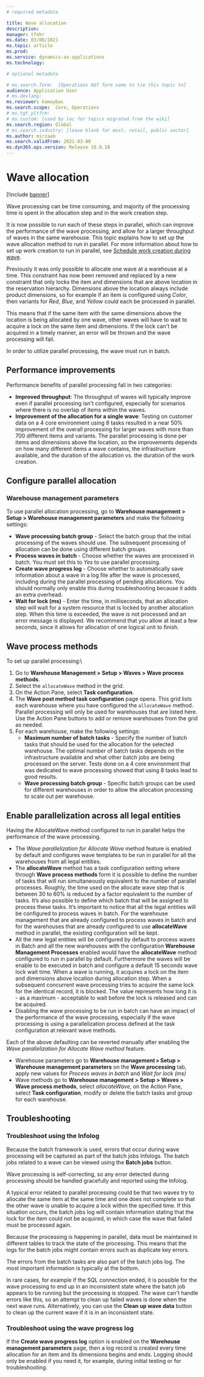 ```yaml
---
# required metadata

title: Wave allocation
description:
manager: tfehr
ms.date: 03/08/2021
ms.topic: article
ms.prod: 
ms.service: dynamics-ax-applications
ms.technology: 

# optional metadata

# ms.search.form:  [Operations AOT form name to tie this topic to]
audience: Application User
# ms.devlang: 
ms.reviewer: kamaybac
ms.search.scope:  Core, Operations
# ms.tgt_pltfrm: 
# ms.custom: [used by loc for topics migrated from the wiki]
ms.search.region: Global
# ms.search.industry: [leave blank for most, retail, public sector]
ms.author: mirzaab
ms.search.validFrom: 2021-03-08
ms.dyn365.ops.version: Release 10.0.18
---
```


# Wave allocation

[!include [banner](../includes/banner.md)]

Wave processing can be time consuming, and majority of the processing time is spent in the allocation step and in the work creation step.

It is now possible to run each of these steps in parallel, which can improve the performance of the wave processing, and allow for a larger throughput of waves in the same warehouse. This topic explains how to set up the wave allocation method to run in parallel. For more information about how to set up work creation to run in parallel, see [Schedule work creation during wave](configure-wave-schedule-work-creation.md).

Previously it was only possible to allocate one wave at a warehouse at a time. This constraint has now been removed and replaced by a new constraint that only locks the item and dimensions that are above location in the reservation hierarchy. Dimensions above the location always include product dimensions, so for example if an item is configured using *Color*, then variants for *Red*, *Blue*, and *Yellow* could each be processed in parallel.

This means that if the same item with the same dimensions above the location is being allocated by one wave, other waves will have to wait to acquire a lock on the same item and dimensions. If the lock can't be acquired in a timely manner, an error will be thrown and the wave processing will fail.

In order to utilize parallel processing, the wave must run in batch.

## Performance improvements

Performance benefits of parallel processing fall in two categories:

- **Improved throughput**: The throughput of waves will typically improve even if parallel processing isn't configured, especially for scenarios where there is no overlap of items within the waves.
- **Improvement of the allocation for a single wave**: Testing on customer data on a 4 core environment using 8 tasks resulted in a near 50% improvement of the overall processing for larger waves with more than 700 different items and variants. The parallel processing is done per items and dimensions above the location, so the improvements depends on how many different items a wave contains, the infrastructure available, and the duration of the allocation vs. the duration of the work creation.

## Configure parallel allocation

### Warehouse management parameters

To use parallel allocation processing, go to **Warehouse management > Setup > Warehouse management parameters** and make the following settings:

- **Wave processing batch group** - Select the batch group that the initial processing of the waves should use. The subsequent processing of allocation can be done using different batch groups.
- **Process waves in batch** - Choose whether the waves are processed in batch. You must set this to *Yes* to use parallel processing.
- **Create wave progress log** - Choose whether to automatically save information about a wave in a log file after the wave is processed, including during the parallel processing of pending allocations. You should normally only enable this during troubleshooting because it adds an extra overhead.
- **Wait for lock (ms)** - Enter the time, in milliseconds, that an allocation step will wait for a system resource that is locked by another allocation step. When this time is exceeded, the wave is not processed and an error message is displayed. We recommend that you allow at least a few seconds, since it allows for allocation of one logical unit to finish.

<!-- KFM: This repeats info already available in [Warehouse parameters for wave processing](wave-warehouse-parameters.md). We should synchronize these description and maybe even just link to the other topic instead of repeat everything here. -->

## Wave process methods

To set up parallel processing:\

1. Go to **Warehouse Management > Setup > Waves > Wave process methods**.
1. Select the `allocateWave` method in the grid.
1. On the Action Pane, select **Task configuration**.
1. The **Wave post method task configuration** page opens. This grid lists each warehouse where you have configured the `allocateWave` method. Parallel processing will only be used for warehouses that are listed here. Use the Action Pane buttons to add or remove warehouses from the grid as needed. 
1. For each warehouse, make the following settings:
    - **Maximum number of batch tasks** - Specify the number of batch tasks that should be used for the allocation for the selected warehouse. The optimal number of batch tasks depends on the infrastructure available and what other batch jobs are being processed on the server. Tests done on a 4 core environment that was dedicated to wave processing showed that using 8 tasks lead to good results.
    - **Wave processing batch group** - Specific batch groups can be used for different warehouses in order to allow the allocation processing to scale out per warehouse.

## Enable parallelization across all legal entities
Having the AllocateWave method configured to run in parallel helps the performance of the wave processing.
- The *Wave parallelization for Allocate Wave* method feature is enabled by default and configures wave templates to be run in parallel for all the warehouses from all legal entities. 
- The **allocateWave** method has a task configuration setting where through **Wave process methods** form it is possible to define the number of tasks that will run simultaneously equivalent to the number of parallel processes. Roughly, the time used on the allocate wave step that is between 30 to 60% is reduced by a factor equivalent to the number of tasks. It’s also possible to define which batch that will be assigned to process these tasks. It’s important to notice that all the legal entities will be configured to process waves in batch. For the warehouse management that are already configured to process waves in batch and for the warehouses that are already configured to use **allocateWave** method in parallel, the existing configuration will be kept. 
- All the new legal entities will be configured by default to process waves in Batch and all the new warehouses with the configuration **Warehouse Management Processes** enabled would have the **allocateWave** method configured to run in parallel by default. Furthermore the waves will be enable to be executed in batch and configure a default 15 seconds wave lock wait time. When a wave is running, it acquires a lock on the item and dimensions above location during allocation step. When a subsequent concurrent wave processing tries to acquire the same lock for the identical record, it is blocked. The value represents how long it is - as a maximum - acceptable to wait before the lock is released and can be acquired.
- Disabling the wave processing to be run in batch can have an impact of the performance of the wave processing, especially if the wave processing is using a parallelization process defined at the task configuration at relevant wave methods.

Each of the above defaulting can be reverted manually after enabling the *Wave parallelization for Allocate Wave method* feature. 
- Warehouse parameters go to **Warehouse management \> Setup \> Warehouse management parameters** on the **Wave processing** tab, apply new values for *Process waves in batch* and *Wait for lock (ms)*
- Wave methods go to **Warehouse management \> Setup \> Waves \> Wave process methods**, select *allocateWave*, on the Action Pane, select **Task configuration**, modify or delete the batch tasks and group for each warehouse.


## Troubleshooting

### Troubleshoot using the Infolog

Because the batch framework is used, errors that occur during wave processing will be captured as part of the batch jobs Infologs. The batch jobs related to a wave can be viewed using the **Batch jobs** button. <!-- KFM: Where is this button? -->

Wave processing is self-correcting, so any error detected during processing should be handled gracefully and reported using the Infolog.

A typical error related to parallel processing could be that two waves try to allocate the same item at the same time and one does not complete so that the other wave is unable to acquire a lock within the specified time. If this situation occurs, the batch jobs log will contain information stating that the lock for the item could not be acquired, in which case the wave that failed must be processed again.

Because the processing is happening in parallel, data must be maintained in different tables to track the state of the processing. This means that the logs for the batch jobs might contain errors such as duplicate key errors.

The errors from the batch tasks are also part of the batch jobs log. The most important information is typically at the bottom.

In rare cases, for example if the SQL connection ended, it is possible for the wave processing to end up in an inconsistent state where the batch job appears to be running but the processing is stopped. The wave can't handle errors like this, so an attempt to clean up failed waves is done when the next wave runs. Alternatively, you can use the **Clean up wave data** button to clean up the current wave if it is in an inconsistent state. <!-- KFM: Where is this button? -->

### Troubleshoot using the wave progress log

If the **Create wave progress log** option is enabled on the **Warehouse management parameters** page, then a log record is created every time allocation for an item and its dimensions begins and ends. Logging should only be enabled if you need it, for example, during initial testing or for troubleshooting. <!-- KFM: Where do we find this log? -->
